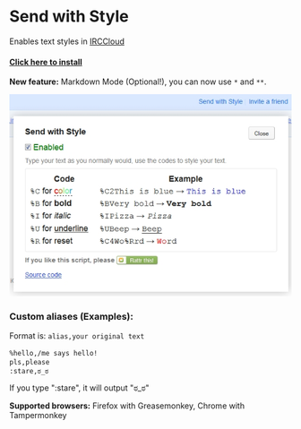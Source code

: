 # Send with Style
Enables text styles in [IRCCloud](https://www.irccloud.com/)

#### [Click here to install](https://github.com/dogancelik/irccloud-sws/raw/master/build/send_with_style.user.js)

**New feature:** Markdown Mode (Optional!), you can now use `*` and `**`.

![Screenshot](extras/screenshot.jpg)

### Custom aliases (Examples):
Format is: `alias,your original text`

```
%hello,/me says hello!
pls,please
:stare,ಠ_ಠ
```

If you type ":stare", it will output "ಠ_ಠ"

**Supported browsers:** Firefox with Greasemonkey, Chrome with Tampermonkey
